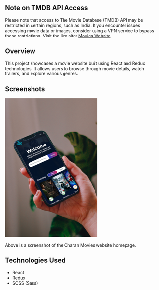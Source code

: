 ## Note on TMDB API Access

Please note that access to The Movie Database (TMDB) API may be restricted in certain regions, such as India. If you encounter issues accessing movie data or images, consider using a VPN service to bypass these restrictions.
Visit the live site: [ Movies Website](https://charanmovies.netlify.app/)

## Overview

This project showcases a movie website built using React and Redux technologies. It allows users to browse through movie details, watch trailers, and explore various genres.

## Screenshots

<img src="mockup.jpeg" alt="Mockup Screenshot" width="300">

Above is a screenshot of the Charan Movies website homepage.



## Technologies Used

- React
- Redux
- SCSS (Sass)
